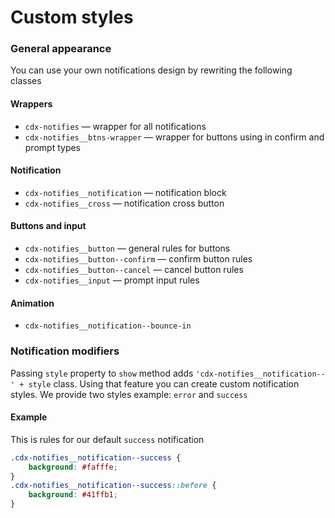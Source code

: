 # Custom styles

### General appearance
You can use your own notifications design by rewriting the following classes

#### Wrappers
- `cdx-notifies` — wrapper for all notifications
- `cdx-notifies__btns-wrapper` — wrapper for buttons using in confirm and prompt types

#### Notification
- `cdx-notifies__notification` — notification block
- `cdx-notifies__cross` — notification cross button

#### Buttons and input
- `cdx-notifies__button` — general rules for buttons
- `cdx-notifies__button--confirm` — confirm button rules
- `cdx-notifies__button--cancel` — cancel button rules
- `cdx-notifies__input` — prompt input rules

#### Animation
- `cdx-notifies__notification--bounce-in`

### Notification modifiers
Passing `style` property to `show` method adds `'cdx-notifies__notification--' + style` class.
Using that feature you can create custom notification styles. We provide two styles example: `error` and `success`

#### Example
This is rules for our default `success` notification 
```css
.cdx-notifies__notification--success {
    background: #fafffe;
}
.cdx-notifies__notification--success::before {
    background: #41ffb1;
}
```
